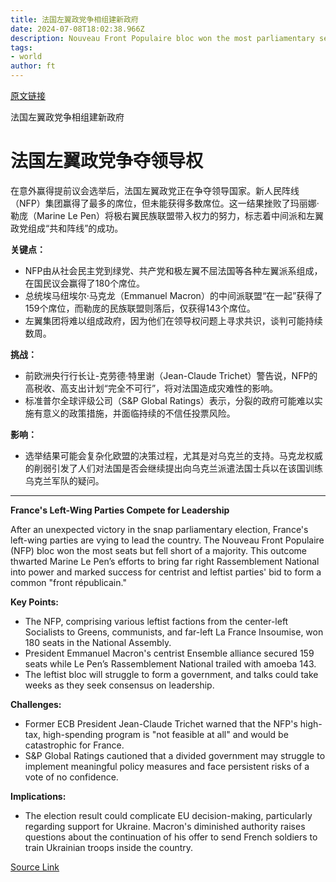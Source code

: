 ```yaml
---
title: 法国左翼政党争相组建新政府
date: 2024-07-08T18:02:38.966Z
description: Nouveau Front Populaire bloc won the most parliamentary seats in snap election but fell short of majority
tags: 
- world
author: ft
---
```


[原文链接](https://ft.com/content/cea94bca-2ae5-4279-8b67-5c7c021324af)

法国左翼政党争相组建新政府

# 法国左翼政党争夺领导权

在意外赢得提前议会选举后，法国左翼政党正在争夺领导国家。新人民阵线（NFP）集团赢得了最多的席位，但未能获得多数席位。这一结果挫败了玛丽娜·勒庞（Marine Le Pen）将极右翼民族联盟带入权力的努力，标志着中间派和左翼政党组成“共和阵线”的成功。

**关键点：**
- NFP由从社会民主党到绿党、共产党和极左翼不屈法国等各种左翼派系组成，在国民议会赢得了180个席位。
- 总统埃马纽埃尔·马克龙（Emmanuel Macron）的中间派联盟“在一起”获得了159个席位，而勒庞的民族联盟则落后，仅获得143个席位。
- 左翼集团将难以组成政府，因为他们在领导权问题上寻求共识，谈判可能持续数周。

**挑战：**
- 前欧洲央行行长让-克劳德·特里谢（Jean-Claude Trichet）警告说，NFP的高税收、高支出计划“完全不可行”，将对法国造成灾难性的影响。
- 标准普尔全球评级公司（S&P Global Ratings）表示，分裂的政府可能难以实施有意义的政策措施，并面临持续的不信任投票风险。

**影响：**
- 选举结果可能会复杂化欧盟的决策过程，尤其是对乌克兰的支持。马克龙权威的削弱引发了人们对法国是否会继续提出向乌克兰派遣法国士兵以在该国训练乌克兰军队的疑问。

---

 **France's Left-Wing Parties Compete for Leadership**  

After an unexpected victory in the snap parliamentary election, France's left-wing parties are vying to lead the country. The Nouveau Front Populaire (NFP) bloc won the most seats but fell short of a majority. This outcome thwarted Marine Le Pen’s efforts to bring far right Rassemblement National into power and marked success for centrist and leftist parties' bid to form a common "front républicain."

**Key Points:**  
- The NFP, comprising various leftist factions from the center-left Socialists to Greens, communists, and far-left La France Insoumise, won 180 seats in the National Assembly.
- President Emmanuel Macron's centrist Ensemble alliance secured 159 seats while Le Pen’s Rassemblement National trailed with amoeba 143.
- The leftist bloc will struggle to form a government, and talks could take weeks as they seek consensus on leadership.

**Challenges:**  
- Former ECB President Jean-Claude Trichet warned that the NFP's high-tax, high-spending program is "not feasible at all" and would be catastrophic for France.
- S&P Global Ratings cautioned that a divided government may struggle to implement meaningful policy measures and face persistent risks of a vote of no confidence.

**Implications:**  
- The election result could complicate EU decision-making, particularly regarding support for Ukraine. Macron's diminished authority raises questions about the continuation of his offer to send French soldiers to train Ukrainian troops inside the country.

[Source Link](https://ft.com/content/cea94bca-2ae5-4279-8b67-5c7c021324af)

